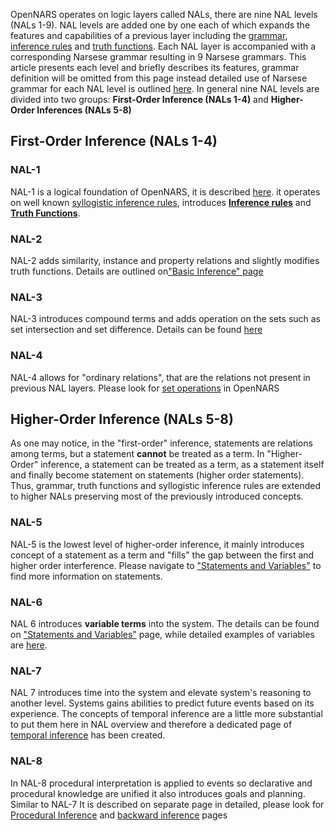 OpenNARS operates on logic layers called NALs, there are nine NAL levels (NALs 1-9). NAL levels are added one by one each of which expands the features and capabilities of a previous layer including the [grammar](https://github.com/opennars/opennars/wiki/Narsese-Grammar,-Language-of-OpenNARS), [inference rules](https://github.com/opennars/opennars/wiki/Revision-and-Choice-Rules) and [truth functions](https://github.com/opennars/opennars/wiki/Truth-Functions). Each NAL layer is accompanied with a corresponding Narsese  grammar resulting in 9 Narsese grammars. This article presents each level and briefly describes its features, grammar definition will be omitted from this page instead detailed use of Narsese grammar for each NAL level is outlined [here](https://github.com/opennars/opennars/wiki/Narsese-Grammar,-Language-of-OpenNARS).
In general nine NAL levels are divided into two groups: **First-Order Inference (NALs 1-4)** and **Higher-Order Inferences (NALs 5-8)**

## First-Order Inference (NALs 1-4)
### NAL-1
NAL-1 is a logical foundation of OpenNARS, it is described [here](https://github.com/opennars/opennars/wiki/Basic-Inference-in-OpenNARS). it operates on well known [syllogistic inference rules](https://github.com/opennars/opennars/wiki/Basic-Syllogistic-Rules), introduces **[Inference rules](https://github.com/opennars/opennars/wiki/Revision-and-Choice-Rules)** and **[Truth Functions](https://github.com/opennars/opennars/wiki/Truth-Functions)**.
### NAL-2
NAL-2 adds similarity, instance and property relations and slightly modifies truth functions. Details are outlined on["Basic Inference" page](https://github.com/opennars/opennars/wiki/Basic-Inference-in-OpenNARS) 
### NAL-3
NAL-3 introduces compound terms and adds operation on the sets such as set intersection and set difference. Details can be found [here](https://github.com/opennars/opennars/wiki/Sets-and-set-operations-in-OpenNARS)
### NAL-4
NAL-4 allows for "ordinary relations", that are the relations not present in previous NAL layers. Please look for [set operations](https://github.com/opennars/opennars/wiki/Sets-and-set-operations-in-OpenNARS) in OpenNARS

## Higher-Order Inference (NALs 5-8)
As one may notice, in the "first-order" inference, statements are relations among terms, but a statement **cannot** be treated as a term. In "Higher-Order" inference, a statement can be treated as a term, as a statement itself and finally become statement on statements (higher order statements). Thus, grammar, truth functions and syllogistic inference rules are extended to higher NALs preserving most of the previously introduced concepts.
### NAL-5
NAL-5 is the lowest level of higher-order inference, it mainly introduces concept of a statement as a term and "fills" the gap between the first and higher order interference. Please navigate to ["Statements and Variables"](https://github.com/opennars/opennars/wiki/Statements-and-Variables-in-OpenNARS) to find more information on statements. 
### NAL-6
NAL 6 introduces **variable terms** into the system. The details can be found on ["Statements and Variables"](https://github.com/opennars/opennars/wiki/Statements-and-Variables-in-OpenNARS) page, while detailed examples of variables are [here](https://github.com/opennars/opennars/wiki/Use-of-Variables-in-OpenNARS).
### NAL-7
NAL 7 introduces time into the system and elevate system's reasoning to another level. Systems gains abilities to predict future events based on its experience. The concepts of temporal inference are a little more substantial to put them here in NAL overview and therefore a dedicated page of [temporal inference](https://github.com/opennars/opennars/wiki/Temporal-Inference) has been created.
### NAL-8
In NAL-8 procedural interpretation is applied to events so declarative and procedural knowledge are unified it also introduces goals and planning. Similar to NAL-7 It is described on separate page in detailed, please look for [Procedural Inference](https://github.com/opennars/opennars/wiki/Procedural-Inference) and [backward inference](https://github.com/opennars/opennars/wiki/Backward-Inference-in-OpenNARS) pages
 





